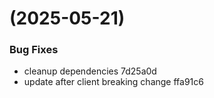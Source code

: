 #  (2025-05-21)


### Bug Fixes

* cleanup dependencies 7d25a0d
* update after client breaking change ffa91c6



